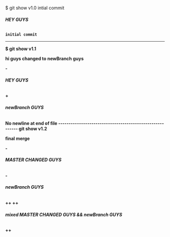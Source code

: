 $ git show v1.0
intial commit
<html>
<head>
<title>hi everyone</title>
<body>
<h6><b><i> HEY GUYS</h6><b></i>
</body>
</html>

    initial commit


 -----------------------------------------------------
$ git show v1.1

  hi guys changed to newBranch guys

 <head>
 <title>hi everyone</title>
 <body>
-<h6><b><i> HEY GUYS</h6><b></i>
+<h6><b><i> newBranch GUYS</h6><b></i>
 </body>
 </html>
     No newline at end of file
---------------------------------------------------------
 git show v1.2

  final merge
  <head>
  <title>hi everyone</title>
  <body>
- <h6><b><i> MASTER CHANGED GUYS</h6><b></i>
 -<h6><b><i> newBranch GUYS</h6><b></i>
++
++<h6><b><i> mixed MASTER CHANGED GUYS &&  newBranch GUYS</h6><b></i>
++
  </body>
  </html>
